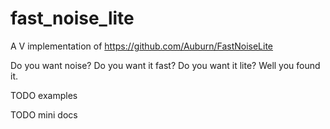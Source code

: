# fast_noise_lite
A V implementation of  https://github.com/Auburn/FastNoiseLite

Do you want noise? Do you want it fast? Do you want it lite? Well you found it.

TODO examples

TODO mini docs
